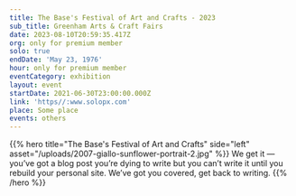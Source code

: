 ```yaml
---
title: The Base's Festival of Art and Crafts - 2023
sub_title: Greenham Arts & Craft Fairs
date: 2023-08-10T20:59:35.417Z
org: only for premium member
solo: true
endDate: 'May 23, 1976'
hour: only for premium member
eventCategory: exhibition
layout: event
startDate: 2021-06-30T23:00:00.000Z
link: 'https//:www.solopx.com'
place: Some place
events: others
---
```


{{% hero title="The Base's Festival of Art and Crafts" side="left" asset="/uploads/2007-giallo-sunflower-portrait-2.jpg" %}}
We get it — you’ve got a blog post you’re dying to write but you can’t write it until you rebuild your personal site. We’ve got you covered, get back to writing.
{{% /hero %}}
